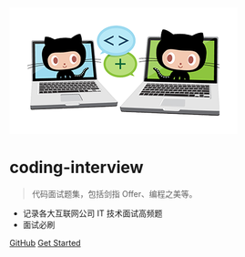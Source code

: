 ![logo](img/icon.png)

# coding-interview

> 代码面试题集，包括剑指 Offer、编程之美等。

* 记录各大互联网公司 IT 技术面试高频题
* 面试必刷

[GitHub](https://github.com/doocs/coding-interview/)
[Get Started](README.md)